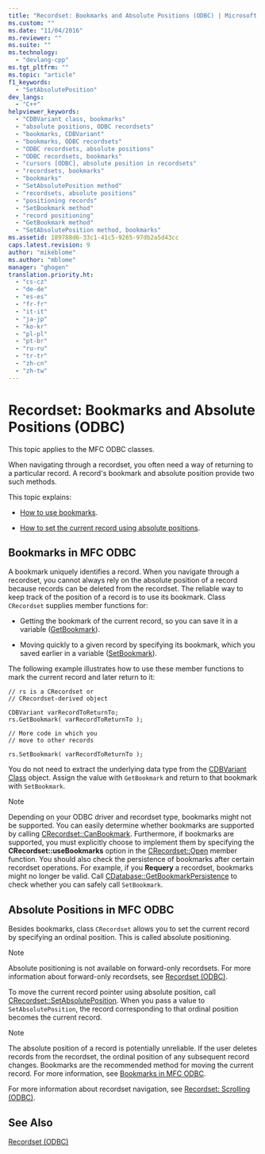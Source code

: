 ```yaml
---
title: "Recordset: Bookmarks and Absolute Positions (ODBC) | Microsoft Docs"
ms.custom: ""
ms.date: "11/04/2016"
ms.reviewer: ""
ms.suite: ""
ms.technology: 
  - "devlang-cpp"
ms.tgt_pltfrm: ""
ms.topic: "article"
f1_keywords: 
  - "SetAbsolutePosition"
dev_langs: 
  - "C++"
helpviewer_keywords: 
  - "CDBVariant class, bookmarks"
  - "absolute positions, ODBC recordsets"
  - "bookmarks, CDBVariant"
  - "bookmarks, ODBC recordsets"
  - "ODBC recordsets, absolute positions"
  - "ODBC recordsets, bookmarks"
  - "cursors [ODBC], absolute position in recordsets"
  - "recordsets, bookmarks"
  - "bookmarks"
  - "SetAbsolutePosition method"
  - "recordsets, absolute positions"
  - "positioning records"
  - "SetBookmark method"
  - "record positioning"
  - "GetBookmark method"
  - "SetAbsolutePosition method, bookmarks"
ms.assetid: 189788d6-33c1-41c5-9265-97db2a5d43cc
caps.latest.revision: 9
author: "mikeblome"
ms.author: "mblome"
manager: "ghogen"
translation.priority.ht: 
  - "cs-cz"
  - "de-de"
  - "es-es"
  - "fr-fr"
  - "it-it"
  - "ja-jp"
  - "ko-kr"
  - "pl-pl"
  - "pt-br"
  - "ru-ru"
  - "tr-tr"
  - "zh-cn"
  - "zh-tw"
---
```

# Recordset: Bookmarks and Absolute Positions (ODBC)
This topic applies to the MFC ODBC classes.  
  
 When navigating through a recordset, you often need a way of returning to a particular record. A record's bookmark and absolute position provide two such methods.  
  
 This topic explains:  
  
-   [How to use bookmarks](#_core_bookmarks_in_mfc_odbc).  
  
-   [How to set the current record using absolute positions](#_core_absolute_positions_in_mfc_odbc).  
  
##  <a name="_core_bookmarks_in_mfc_odbc"></a> Bookmarks in MFC ODBC  
 A bookmark uniquely identifies a record. When you navigate through a recordset, you cannot always rely on the absolute position of a record because records can be deleted from the recordset. The reliable way to keep track of the position of a record is to use its bookmark. Class `CRecordset` supplies member functions for:  
  
-   Getting the bookmark of the current record, so you can save it in a variable ([GetBookmark](../../mfc/reference/crecordset-class.md#crecordset__getbookmark)).  
  
-   Moving quickly to a given record by specifying its bookmark, which you saved earlier in a variable ([SetBookmark](../../mfc/reference/crecordset-class.md#crecordset__setbookmark)).  
  
 The following example illustrates how to use these member functions to mark the current record and later return to it:  
  
```  
// rs is a CRecordset or  
// CRecordset-derived object  
  
CDBVariant varRecordToReturnTo;  
rs.GetBookmark( varRecordToReturnTo );  
  
// More code in which you  
// move to other records  
  
rs.SetBookmark( varRecordToReturnTo );  
```  
  
 You do not need to extract the underlying data type from the [CDBVariant Class](../../mfc/reference/cdbvariant-class.md) object. Assign the value with `GetBookmark` and return to that bookmark with `SetBookmark`.  
  
> [!NOTE]
>  Depending on your ODBC driver and recordset type, bookmarks might not be supported. You can easily determine whether bookmarks are supported by calling [CRecordset::CanBookmark](../../mfc/reference/crecordset-class.md#crecordset__canbookmark). Furthermore, if bookmarks are supported, you must explicitly choose to implement them by specifying the **CRecordset::useBookmarks** option in the [CRecordset::Open](../../mfc/reference/crecordset-class.md#crecordset__open) member function. You should also check the persistence of bookmarks after certain recordset operations. For example, if you **Requery** a recordset, bookmarks might no longer be valid. Call [CDatabase::GetBookmarkPersistence](../../mfc/reference/cdatabase-class.md#cdatabase__getbookmarkpersistence) to check whether you can safely call `SetBookmark`.  
  
##  <a name="_core_absolute_positions_in_mfc_odbc"></a> Absolute Positions in MFC ODBC  
 Besides bookmarks, class `CRecordset` allows you to set the current record by specifying an ordinal position. This is called absolute positioning.  
  
> [!NOTE]
>  Absolute positioning is not available on forward-only recordsets. For more information about forward-only recordsets, see [Recordset (ODBC)](../../data/odbc/recordset-odbc.md).  
  
 To move the current record pointer using absolute position, call [CRecordset::SetAbsolutePosition](../../mfc/reference/crecordset-class.md#crecordset__setabsoluteposition). When you pass a value to `SetAbsolutePosition`, the record corresponding to that ordinal position becomes the current record.  
  
> [!NOTE]
>  The absolute position of a record is potentially unreliable. If the user deletes records from the recordset, the ordinal position of any subsequent record changes. Bookmarks are the recommended method for moving the current record. For more information, see [Bookmarks in MFC ODBC](#_core_bookmarks_in_mfc_odbc).  
  
 For more information about recordset navigation, see [Recordset: Scrolling (ODBC)](../../data/odbc/recordset-scrolling-odbc.md).  
  
## See Also  
 [Recordset (ODBC)](../../data/odbc/recordset-odbc.md)
